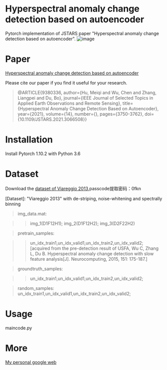 # Hyperspectral anomaly change detection based on autoencoder
Pytorch implementation of JSTARS paper "Hyperspectral anomaly change detection based on autoencoder".
![image](https://github.com/meiqihu/ACDA/blob/main/Figure_ACDA.png)
# Paper
[Hyperspectral anomaly change detection based on autoencoder](https://ieeexplore.ieee.org/document/9380336)

Please cite our paper if you find it useful for your research.

>@ARTICLE{9380336,
  author={Hu, Meiqi and Wu, Chen and Zhang, Liangpei and Du, Bo},
  journal={IEEE Journal of Selected Topics in Applied Earth Observations and Remote Sensing}, 
  title={Hyperspectral Anomaly Change Detection Based on Autoencoder}, 
  year={2021},
  volume={14},
  number={},
  pages={3750-3762},
  doi={10.1109/JSTARS.2021.3066508}}

# Installation
Install Pytorch 1.10.2 with Python 3.6
# Dataset
Download the [dataset of Viareggio 2013](https://pan.baidu.com/s/1BZzvBTVJLgqQn5_xBHN8Xg),passcode提取密码：0fkn

[Dataset]: "Viareggio 2013" with de-striping, noise-whitening and spectrally binning

>img_data.mat:  

>>img_1(D1F12H1);   img_2(D1F12H2);    img_3(D2F22H2)

>pretrain_samples:     

>>un_idx_train1,un_idx_valid1,un_idx_train2,un_idx_valid2;  [acquired from the pre-detection result of USFA, Wu C, Zhang L, Du B. Hyperspectral anomaly change detection with slow feature analysis[J]. Neurocomputing, 2015, 151: 175-187.]

>groundtruth_samples:  

>>un_idx_train1,un_idx_valid1,un_idx_train2,un_idx_valid2;

>random_samples:     un_idx_train1,un_idx_valid1,un_idx_train2,un_idx_valid2;
# Usage
maincode.py

# More
[My personal google web](https://scholar.google.com.hk/citations?hl=zh-CN&user=jxyAHdkAAAAJ)





